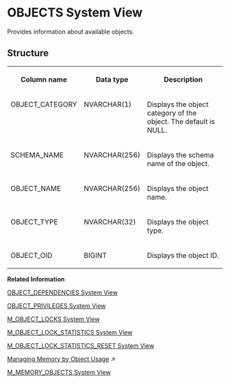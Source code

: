 <!-- loio20cbede275191014ba0b8504decb8e21 -->

# OBJECTS System View

Provides information about available objects.



<a name="loio20cbede275191014ba0b8504decb8e21___o_b_j_e_c_t_s_1struct_OBJECTS"/>

## Structure


<table>
<tr>
<th valign="top">

Column name



</th>
<th valign="top">

Data type



</th>
<th valign="top">

Description



</th>
</tr>
<tr>
<td valign="top">

OBJECT\_CATEGORY



</td>
<td valign="top">

NVARCHAR\(1\)



</td>
<td valign="top">

Displays the object category of the object. The default is NULL.



</td>
</tr>
<tr>
<td valign="top">

SCHEMA\_NAME



</td>
<td valign="top">

NVARCHAR\(256\)



</td>
<td valign="top">

Displays the schema name of the object.



</td>
</tr>
<tr>
<td valign="top">

OBJECT\_NAME



</td>
<td valign="top">

NVARCHAR\(256\)



</td>
<td valign="top">

Displays the object name.



</td>
</tr>
<tr>
<td valign="top">

OBJECT\_TYPE



</td>
<td valign="top">

NVARCHAR\(32\)



</td>
<td valign="top">

Displays the object type.



</td>
</tr>
<tr>
<td valign="top">

OBJECT\_OID



</td>
<td valign="top">

BIGINT



</td>
<td valign="top">

Displays the object ID.



</td>
</tr>
</table>

**Related Information**  


[OBJECT\_DEPENDENCIES System View](object-dependencies-system-view-20cbd12.md "Provides information about dependencies between objects, such as which views refer to a specific table.")

[OBJECT\_PRIVILEGES System View](object-privileges-system-view-47764eb.md "Provides information about the types of objects and privileges that can be granted to those types of objects.")

[M\_OBJECT\_LOCKS System View](../022-Monitoring-Views/m-object-locks-system-view-20b66f9.md "Provides the status of currently acquired locks on objects with detailed information such as lock acquisition time and lock mode.")

[M\_OBJECT\_LOCK\_STATISTICS System View](../022-Monitoring-Views/m-object-lock-statistics-system-view-20b611c.md "Provides lock contention statistics, including lock wait count, wait time, and failed count, for each object.")

[M\_OBJECT\_LOCK\_STATISTICS\_RESET System View](../022-Monitoring-Views/m-object-lock-statistics-reset-system-view-20b644f.md "Provides lock contention statistics, including lock wait count, wait time, and failed count for each object since the last reset.")

[Managing Memory by Object Usage](https://help.sap.com/viewer/f9c5015e72e04fffa14d7d4f7267d897/2023_2_QRC/en-US/815fd19868d84c13962852faa3b1ee85.html "You can use the Unused Retention Period feature to automatically unload objects from memory which are not being used.") :arrow_upper_right:

[M\_MEMORY\_OBJECTS System View](../022-Monitoring-Views/m-memory-objects-system-view-20b4e47.md "Returns memory object statistics.")

